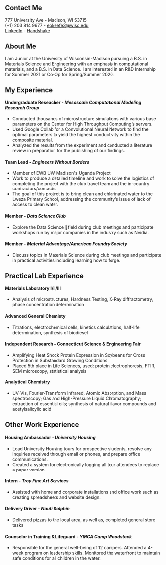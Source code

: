 ## Contact Me
777 University Ave - Madison, WI 53715  
(+1) 203 814 9677 - eokeefe3@wisc.edu  
[LinkedIn](linkedin.com/in/evanok) - [Handshake](https://wisc.joinhandshake.com/users/12699002)

## About Me
I am Junior at the University of Wisconsin-Madison pursuing a B.S. in Materials Science and Engineering with an emphasis in computational materials, and a B.S. in Data Science. I am interested in an R&D Internship for Summer 2021 or Co-Op for Spring/Summer 2020.

## My Experience
#### **Undergraduate Reseacher - *Mesoscale Computational Modeling Research Group*** 
- Conducted thousands of microstructure simulations with various base parameters on the Center for High Throughput Computing’s servers.
- Used Google Collab for a Convolutional Neural Network to find the optimal parameters to yield the highest conductivity within the composite material.
- Analyzed the results from the experiment and conducted a literature review in preparation for the publishing of our findings.

#### **Team Lead - *Engineers Without Borders***

- Member of EWB UW-Madison's Uganda Project. 
- Work to produce a detailed timeline and work to solve the logistics of completing the project with the club travel team and the in-country contractors/contacts. 
- The goal of this project is to bring clean and chlorinated water to the Lweza Primary School, addressing the community’s issue of lack of access to clean water.

#### **Member - *Data Science Club***
- Explore the Data Science field during club meetings and participate workshops run by major companies in the industry such as Nvidia.

#### **Member - *Material Advantage/American Foundry Society***
- Discuss topics in Materials Science during club meetings and participate in practical activities including learning how to forge.

## Practical Lab Experience
#### **Materials Laboratory I/II/III**
- Analysis of microstructures, Hardness Testing, X-Ray diffractometry, phase concentration determination

#### **Advanced General Chemisty**
- Titrations, electrochemical cells, kinetics calculations, half-life determination, synthesis of biodiesel

#### **Independent Research – Connecticut Science & Engineering Fair**
- Amplifying Heat Shock Protein Expression in Soybeans for Cross Protection in Substandard Growing Conditions
- Placed 5th place in Life Sciences, used: protein electrophoresis, FTIR, SEM microscopy, statistical analysis

#### **Analytical Chemistry**
- UV-Vis, Fourier-Transform Infrared, Atomic Absorption, and Mass spectroscopy; Gas and High-Pressure Liquid Chromatography; extraction of essential oils; synthesis of natural flavor compounds and acetylsalicylic acid

## Other Work Experience
#### **Housing Ambassador - *University Housing***
- Lead University Housing tours for prospective students, resolve any inquiries received through email or phones, and prepare office communications.
- Created a system for electronically logging all tour attendees to replace a paper version

#### **Intern - *Troy Fine Art Services***
- Assisted with home and corporate installations and office work such as creating spreadsheets and website design.

#### **Delivery Driver - *Nauti Dolphin***
- Delivered pizzas to the local area, as well as, completed general store tasks

#### **Counselor in Training & Lifeguard - *YMCA Camp Woodstock***
- Responsible for the general well-being of 12 campers. Attended a 4-week program on leadership skills. Monitored the waterfront to maintain safe conditions for all children in the water.
